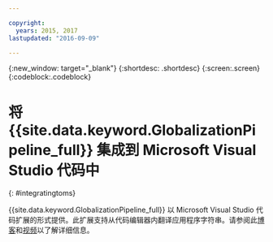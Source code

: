 ```yaml
---

copyright:
  years: 2015, 2017
lastupdated: "2016-09-09"

---
```


{:new_window: target="_blank"}
{:shortdesc: .shortdesc}
{:screen:.screen}
{:codeblock:.codeblock}

# 将 {{site.data.keyword.GlobalizationPipeline_full}} 集成到 Microsoft Visual Studio 代码中
{: #integratingtoms}



{{site.data.keyword.GlobalizationPipeline_full}} 以 Microsoft Visual Studio 代码扩展的形式提供。此扩展支持从代码编辑器内翻译应用程序字符串。请参阅此[博客](https://developer.ibm.com/bluemix/2016/08/31/ibm-globalization-pipeline-and-microsoft-visual-studio-code/)和[视频](https://www.youtube.com/watch?v=fUfmnx2KqyU)以了解详细信息。

